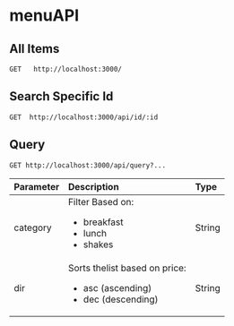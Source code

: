 # menuAPI
## All Items
`GET   http://localhost:3000/`

## Search Specific Id
`GET  http://localhost:3000/api/id/:id`

## Query
`GET http://localhost:3000/api/query?...`

| **Parameter**   | **Description** | Type |
|:-------------------------|:---------------------|:-------------|
| category | Filter Based on: <ul> <li> breakfast </li><li> lunch  </li><li> shakes </li> </ul> | String |
| dir | Sorts thelist based on price: <ul> <li> asc (ascending) </li> <li> dec (descending) </li> </ul> | String |